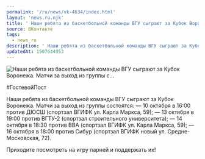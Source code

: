 ```yaml
---
permalink: '/ru/news/vk-4634/index.html'
layout: 'news.ru.njk'
title: ' Наши ребята из баскетбольной команды ВГУ сыграют за Кубок Воронежа. Матчи за выход из группы с…'
source: ВКонтакте
tags:
  - news_ru
description: ' Наши ребята из баскетбольной команды ВГУ сыграют за Кубок Воронежа. Матчи за выход из группы с…'
updatedAt: 1507644953
---
```

![ Наши ребята из баскетбольной команды ВГУ сыграют за Кубок Воронежа. Матчи за выход из группы с…](https://sun9-32.userapi.com/impf/c837121/v837121786/56cd5/aaI7UHllFgs.jpg?size=1280x852&quality=96&sign=511dafe039f5b9dbb7f223975876e8ea&c_uniq_tag=yYvISIbon59a8L1ZrpOYUbhLjJFPb9htaX2NycwTf14&type=album)

#ГостевойПост

Наши ребята из баскетбольной команды ВГУ сыграют за Кубок Воронежа. Матчи за выход из группы состоятся:
— 10 октября в 16:00 против ДЮСШ (спортзал ВГИФК ул. Карла Маркса, 59);
— 13 октября в 19:00 против ВГТУ-2 (спортзал строительного университета);
— 14 октября в 18:30 против ВВА (спортзал ВГИФК ул. Карла Маркса, 59);
— 16 октября в 18:00 против Сибур (спортзал ВГИФК новый ул. Средне-Московская, 72).

Приходите посмотреть на игру парней и поддержать их!
